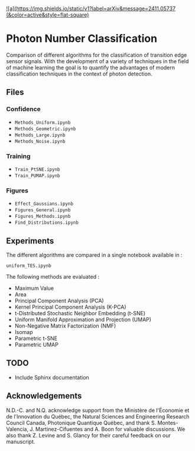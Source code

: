 [![a](https://img.shields.io/static/v1?label=arXiv&message=2411.05737 (&color=active&style=flat-square)](https://arxiv.org/abs/2411.05737)

# Photon Number Classification

Comparison of different algorithms for the classification of transition edge sensor signals.
With the development of a variety of techniques in the field of machine learning the goal is to quantify the advantages of modern classification techniques in the context of photon detection. 

## Files

### Confidence

- `Methods_Uniform.ipynb`
- `Methods_Geometric.ipynb`
- `Methods_Large.ipynb`
- `Methods_Noise.ipynb`

### Training

- `Train_PtSNE.ipynb`
- `Train_PUMAP.ipynb`

### Figures

- `Effect_Gaussians.ipynb`
- `Figures_General.ipynb`
- `Figures_Methods.ipynb`
- `Find_Distributions.ipynb`


## Experiments

The different algorithms are compared in a single notebook available in :

`uniform_TES.ipynb`

The following methods are evaluated :

- Maximum Value
- Area
- Principal Component Analysis (PCA)
- Kernel Principal Component Analysis (K-PCA)
- t-Distributed Stochastic Neighbor Embedding (t-SNE)
- Uniform Manifold Approximation and Projection (UMAP)
- Non-Negative Matrix Factorization (NMF)
- Isomap
- Parametric t-SNE
- Parametric UMAP


## TODO

- Include Sphinx documentation

## Acknowledgements

N.D.-C. and N.Q. acknowledge support from the Ministère de l'Économie et de l'Innovation du Québec, the Natural Sciences and Engineering Research Council Canada, Photonique Quantique Québec, and thank S. Montes-Valencia, J. Martinez-Cifuentes and A. Boon for valuable discussions. We also thank Z. Levine and S. Glancy for their careful feedback on our manuscript.






